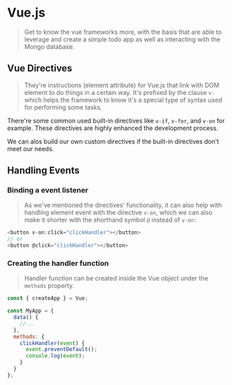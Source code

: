 # Vue.js
> Get to know the vue frameworks more, with the basis that are able to leverage and create a simple todo app as well as interacting with the Mongo database.

## Vue Directives
> They're instructions (element attribute) for Vue.js that link with DOM element to do things in a certain way. It's prefixed by the clause `v-`
which helps the framework to know it's a special type of syntax used for performing some tasks.

There're some common used built-in directives like `v-if`, `v-for`, and `v-on` for example. These directives are highly enhanced the development process.

We can alos build our own custom directives if the built-in directives don't meet our needs.

## Handling Events
### Binding a event listener
> As we've mentioned the directives' functionality, it can also help with handling element event with the directive `v-on`, 
which we can also make it shorter with the shorthand symbol `@` instead of `v-on:`
```js
<button v-on:click="clickHandler"></button>
// or
<button @click="clickHandler"></button>
```
### Creating the handler function
> Handler function can be created inside the Vue object under the `methods` property.
```js
const { createApp } = Vue;

const MyApp = {
  data() {
    //...
  },
  methods: {
    clickHandler(event) {
      event.preventDefault();
      console.log(event);
    }
  }
};
```

